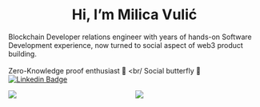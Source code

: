 <h1 align="center"><b>Hi, I’m Milica Vulić</b></h1>

Blockchain Developer relations engineer with years of hands-on Software Development experience, now turned to social aspect of web3 product building.<br/><br/>
Zero-Knowledge proof enthusiast 👀 <br/
Social butterfly 🦋<br /> 
[![Linkedin Badge](https://img.shields.io/badge/-milicavulic-blue?style=flat&logo=Linkedin&logoColor=white&link=https://www.linkedin.com/in/milica-vulic-007/)](https://www.linkedin.com/in/milica-vulic-007)

<a href="https://github.com/anuraghazra/github-readme-stats">
  <img align="left" src="https://github-readme-stats.vercel.app/api/top-langs/?username=MilicaVulic" />
</a>

<p align="center"> 
  <img src="https://profile-counter.glitch.me/MilicaVulic/count.svg" />
</p>
